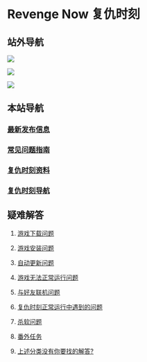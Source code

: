 # Revenge Now 复仇时刻

## 站外导航
[![](https://gitee.com/Zero_Fanker/Revenge-Now-Wiki/raw/master/LOGO_Tieba.jpg)](https://tieba.baidu.com/f?kw=%E5%A4%8D%E4%BB%87%E6%97%B6%E5%88%BB&ie=utf-8)

[![](https://gitee.com/Zero_Fanker/Revenge-Now-Wiki/raw/master/LOGO_Bilibili.jpg)](https://space.bilibili.com/25328668)

[![](https://gitee.com/Zero_Fanker/Revenge-Now-Wiki/raw/master/LOGO_MODDB.jpg)](https://www.moddb.com/mods/revenge-now)

## 本站导航
### [最新发布信息](./Publishment.md)

### [常见问题指南](/QuestionNAnswer/index.md)

### [复仇时刻资料](./复仇时刻资料.md)

### [复仇时刻导航](./链接导航.md)

## 疑难解答 

1. [游戏下载问题](/QuestionNAnswer/index.md#1-游戏下载问题)

2. [游戏安装问题](/QuestionNAnswer/游戏安装问题.md)

3. [自动更新问题](/QuestionNAnswer/index.md#3-自动更新问题)

4. [游戏无法正常运行问题](/QuestionNAnswer/index.md#4-游戏无法正常运行问题)

5. [与好友联机问题](/QuestionNAnswer/index.md#5-与好友联机问题)

6. [复仇时刻正常运行中遇到的问题](/QuestionNAnswer/index.md#6-复仇时刻正常运行中遇到的问题)

7. [杀软问题](/QuestionNAnswer/index.md#7-杀软问题)

8. [番外任务](/QuestionNAnswer/index.md#8-番外任务)

9. [上述分类没有你要找的解答?](/QuestionNAnswer/index.md#9-上述分类没有你要找的解答)
